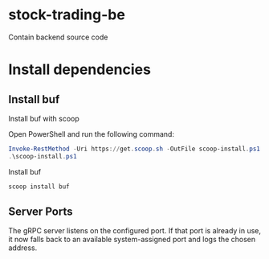 # stock-trading-be
Contain backend source code

# Install dependencies
## Install buf
Install buf with scoop

Open PowerShell and run the following command:

```powershell
Invoke-RestMethod -Uri https://get.scoop.sh -OutFile scoop-install.ps1
.\scoop-install.ps1
```

Install buf
```bash
scoop install buf
```

## Server Ports
The gRPC server listens on the configured port. If that port is already in use,
it now falls back to an available system-assigned port and logs the chosen
address.

